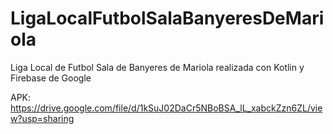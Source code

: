 # LigaLocalFutbolSalaBanyeresDeMariola
Liga Local de Futbol Sala de Banyeres de Mariola realizada con Kotlin y Firebase de Google

APK: https://drive.google.com/file/d/1kSuJ02DaCr5NBoBSA_lL_xabckZzn6ZL/view?usp=sharing
